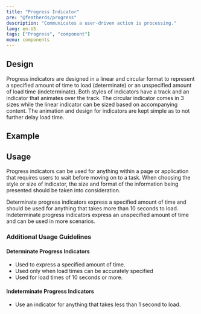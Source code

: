 ```yaml
---
title: "Progress Indicator"
pre: "@featherds/progress"
description: "Communicates a user-driven action is processing."
lang: en-US
tags: ["Progress", "component"]
menu: components
---
```


## Design
Progress indicators are designed in a linear and circular format to represent
a specified amount of time to load (determinate) or an unspecified amount of
load time (indeterminate).  Both styles of indicators have a track and an
indicator that animates over the track.  The circular indicator comes in 3
sizes while the linear indicator can be sized based on accompanying content.
The animation and design for indicators are kept simple as to not further
delay load time.

## Example
<Progress-Examples />

## Usage
Progress indicators can be used for anything within a page or application that
requires users to wait before moving on to a task.  When choosing the style or
size of indicator, the size and format of the information being presented
should be taken into consideration.

Determinate progress indicators express a specified amount of time and should
be used for anything that takes more than 10 seconds to load.  Indeterminate
progress indicators express an unspecified amount of time and can be used in
more scenarios.

### Additional Usage Guidelines

#### Determinate Progress Indicators
- Used to express a specified amount of time.
- Used only when load times can be accurately specified
- Used for load times of 10 seconds or more.
#### Indeterminate Progress Indicators
- Use an indicator for anything that takes less than 1 second to load.
